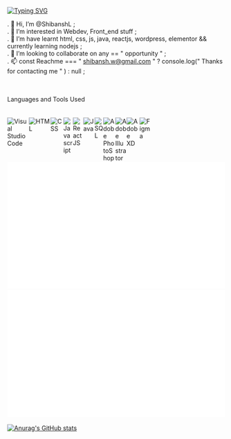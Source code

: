 [![Typing SVG](https://readme-typing-svg.herokuapp.com/?lines=Shibansh+Sahoo;Trying+to+change+the+world;One+language+at+a+time)](https://git.io/typing-svg)




. 👋 Hi, I’m @ShibanshL ;<br>
. 👀 I’m interested in Webdev, Front_end stuff ;<br>
. 🌱 I’m have learnt html, css, js, java, reactjs, wordpress, elementor && currently learning nodejs ;<br>
. 💞️ I’m looking to collaborate on any == " opportunity " ;<br>
. 📫 const Reachme === " shibansh.w@gmail.com " ? console.log(" Thanks for contacting me " ) : null ; <br>
<br><br>


Languages and Tools Used
<br>
<br>
<br>
<img align="left" alt="Visual Studio Code" width="50px " src="https://hoing.io/storage/2020/10/vscode-logo-2.png">
<img align="left" alt="HTML" width="50px" src="https://clipground.com/images/html-logo-png-3.png">
<img align="left" alt="CSS" width="30px" src="https://www.logolynx.com/images/logolynx/8f/8fb97dec724d750d2085173816712ffc.png">
<img align="left" alt="Javascript" width="22px" src="https://cdn.freelogovectors.net/wp-content/uploads/2020/11/javascript_logo.png">
<img align="left" alt="React JS" width="24px" src="https://ugross.gallerycdn.vsassets.io/extensions/ugross/vscode-react-snippets/1.3.0/1519481679046/Microsoft.VisualStudio.Services.Icons.Default">
<img align="left" alt="Java" width="26px" src="https://tinycode.hk/wp-content/uploads/2015/01/java-logo-png-300x300.png">
<img align="left" alt="SQL" width="20px" src="https://www.freeiconspng.com/uploads/sql-server-icon-png-29.png">
<img align="left" alt="Adobe PhotoShop" width="28px" src="https://logodownload.org/wp-content/uploads/2019/10/photoshop-logo-0.png">
<img align="left" alt="Adobe Illustrator" width="26px" src="https://images.vexels.com/media/users/3/162832/isolated/preview/b3a22210d5eef77d76bbaeca8dbcd1c6-adobe-ilustrador-ai-colorido---cone-by-vexels.png">
<img align="left" alt="Adobe XD" width="30px" src="https://cdn.freebiesupply.com/logos/thumbs/2x/adobe-xd-logo.png">
<img align="left" alt="Figma" width="26px" src="https://2.bp.blogspot.com/-KVFNcyNJpmc/XIe-Sqa674I/AAAAAAAAIuk/VRK5WWydfD4yjMq_AkU6B2h3WAROEvOMgCK4BGAYYCw/s1600/logo%2Bfigma%2Bicon.png" >

<br><br>


![](https://github.com/ShibanshL/My-Stats/blob/master/generated/languages.svg)
![](https://github.com/ShibanshL/My-Stats/blob/master/generated/overview.svg)



[![Anurag's GitHub stats](https://github-readme-stats.vercel.app/api?username=ShibanshL)](https://github.com/anuraghazra/github-readme-stats)


<!-- ![](https://github.com/ShibanshL/My_stats/blob/master/generated/overview.svg) ![](https://github.com/ShibanshL/My_stats/blob/master/generated/languages.svg)
 -->
